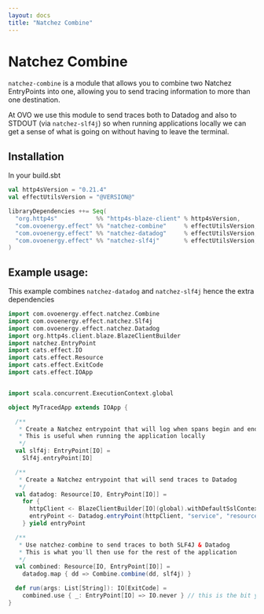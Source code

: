 ```yaml
---
layout: docs
title: "Natchez Combine"
---
```


# Natchez Combine

`natchez-combine` is a module that allows you to combine two Natchez EntryPoints into one,
allowing you to send tracing information to more than one destination.

At OVO we use this module to send traces both to Datadog and also to STDOUT (via `natchez-slf4j`) so when
running applications locally we can get a sense of what is going on without having to leave the terminal.

## Installation

In your build.sbt

```scala
val http4sVersion = "0.21.4"
val effectUtilsVersion = "@VERSION@"

libraryDependencies ++= Seq(
  "org.http4s"           %% "http4s-blaze-client" % http4sVersion,
  "com.ovoenergy.effect" %% "natchez-combine"     % effectUtilsVersion,
  "com.ovoenergy.effect" %% "natchez-datadog"     % effectUtilsVersion,
  "com.ovoenergy.effect" %% "natchez-slf4j"       % effectUtilsVersion,
)
```

## Example usage:

This example combines `natchez-datadog` and `natchez-slf4j` hence the extra dependencies

```scala mdoc
import com.ovoenergy.effect.natchez.Combine
import com.ovoenergy.effect.natchez.Slf4j
import com.ovoenergy.effect.natchez.Datadog
import org.http4s.client.blaze.BlazeClientBuilder
import natchez.EntryPoint
import cats.effect.IO
import cats.effect.Resource
import cats.effect.ExitCode
import cats.effect.IOApp


import scala.concurrent.ExecutionContext.global

object MyTracedApp extends IOApp {

  /**
   * Create a Natchez entrypoint that will log when spans begin and end
   * This is useful when running the application locally
   */
  val slf4j: EntryPoint[IO] =
    Slf4j.entryPoint[IO]

  /**
   * Create a Natchez entrypoint that will send traces to Datadog
   */
  val datadog: Resource[IO, EntryPoint[IO]] =
    for {
      httpClient <- BlazeClientBuilder[IO](global).withDefaultSslContext.resource
      entryPoint <- Datadog.entryPoint(httpClient, "service", "resource")
    } yield entryPoint

  /**
   * Use natchez-combine to send traces to both SLF4J & Datadog
   * This is what you'll then use for the rest of the application
   */
  val combined: Resource[IO, EntryPoint[IO]] =
    datadog.map { dd => Combine.combine(dd, slf4j) }

  def run(args: List[String]): IO[ExitCode] =
    combined.use { _: EntryPoint[IO] => IO.never } // this is the bit you have to do
}
```
